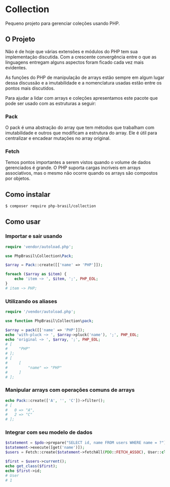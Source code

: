 # Collection

Pequeno projeto para gerenciar coleções usando PHP.

## O Projeto

Não é de hoje que várias extensões e módulos do PHP tem sua implementação discutida.
Com a crescente convergência entre o que as linguagens entregam alguns aspectos foram ficado cada vez mais evidentes.

As funções do PHP de manipulação de arrays estão sempre em algum lugar dessa discussão e a imutabilidade e a nomenclatura usadas estão entre os pontos mais discutidos.

Para ajudar a lidar com arrays e coleções apresentamos este pacote que pode ser usado com as estruturas a seguir:

### Pack

O pack é uma abstração do array que tem métodos que trabalham com imutabilidade e outros que modificam a estrutura do array.
Ele é útil para centralizar e encadear mutações no array original.

### Fetch

Temos pontos importantes a serem vistos quando o volume de dados gerenciados é grande.
O PHP suporta cargas incríveis em arrays associativos, mas o mesmo não ocorre quando os arrays são compostos por objetos.

## Como instalar

```bash
$ composer require php-brasil/collection
```

## Como usar

### Importar e sair usando

```php
require 'vendor/autoload.php';

use PhpBrasil\Collection\Pack;

$array = Pack::create([['name' => 'PHP']]);

foreach ($array as $item) {
    echo 'item ~> ', $item, ';', PHP_EOL;
}
# item ~> PHP;
```

### Utilizando os aliases

```php
require '/vendor/autoload.php';

use function PhpBrasil\Collection\pack;

$array = pack([['name' => 'PHP']]);
echo 'with-pluck ~> ', $array->pluck('name'), ';', PHP_EOL;
echo 'original ~> ', $array, ';', PHP_EOL;
# [
#     "PHP"
# ];
# [
#     [
#         "name" => "PHP"
#     ]
# ];
```

### Manipular arrays com operações comuns de arrays

```php
echo Pack::create(['A', '', 'C'])->filter();
# [
#   0 => "A",
#   2 => "C"
# ];
```

### Integrar com seu modelo de dados

```php
$statement = $pdo->prepare("SELECT id, name FROM users WHERE name = ?");
$statement->execute([get('name')]);
$users = Fetch::create($statement->fetchAll(PDO::FETCH_ASSOC), User::class);

$first = $users->current();
echo get_class($first);
echo $first->id;
# User
# 1
```
